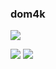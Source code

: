 ### dom4k

![](https://d0m-4k.github.io/static/git_static_langs.svg)

![](https://img.shields.io/badge/telegram-%40dom_4k-red?style=flat&logo=telegram&logoColor=%2326A5E4&color=%2326A5E4)
![](https://img.shields.io/badge/youtube-%40dom1k_-red?style=flat&logo=youtube&logoColor=%23FF0000&color=%23FF0000)
